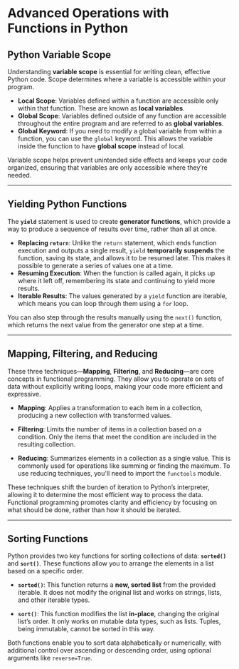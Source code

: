 # Advanced Operations with Functions in Python

## Python Variable Scope

Understanding **variable scope** is essential for writing clean, effective Python code. Scope determines where a variable is accessible within your program.

- **Local Scope**: Variables defined within a function are accessible only within that function. These are known as **local variables**.
- **Global Scope**: Variables defined outside of any function are accessible throughout the entire program and are referred to as **global variables**.
- **Global Keyword**: If you need to modify a global variable from within a function, you can use the `global` keyword. This allows the variable inside the function to have **global scope** instead of local.

Variable scope helps prevent unintended side effects and keeps your code organized, ensuring that variables are only accessible where they’re needed.

---

## Yielding Python Functions

The **`yield`** statement is used to create **generator functions**, which provide a way to produce a sequence of results over time, rather than all at once. 

- **Replacing `return`**: Unlike the `return` statement, which ends function execution and outputs a single result, `yield` **temporarily suspends** the function, saving its state, and allows it to be resumed later. This makes it possible to generate a series of values one at a time.
- **Resuming Execution**: When the function is called again, it picks up where it left off, remembering its state and continuing to yield more results.
- **Iterable Results**: The values generated by a `yield` function are iterable, which means you can loop through them using a `for` loop.

You can also step through the results manually using the `next()` function, which returns the next value from the generator one step at a time.

---

## Mapping, Filtering, and Reducing

These three techniques—**Mapping**, **Filtering**, and **Reducing**—are core concepts in functional programming. They allow you to operate on sets of data without explicitly writing loops, making your code more efficient and expressive.

- **Mapping**: Applies a transformation to each item in a collection, producing a new collection with transformed values.
  
- **Filtering**: Limits the number of items in a collection based on a condition. Only the items that meet the condition are included in the resulting collection.
  
- **Reducing**: Summarizes elements in a collection as a single value. This is commonly used for operations like summing or finding the maximum. To use reducing techniques, you'll need to import the `functools` module.

These techniques shift the burden of iteration to Python’s interpreter, allowing it to determine the most efficient way to process the data. Functional programming promotes clarity and efficiency by focusing on what should be done, rather than how it should be iterated.

---

## Sorting Functions

Python provides two key functions for sorting collections of data: **`sorted()`** and **`sort()`**. These functions allow you to arrange the elements in a list based on a specific order.

- **`sorted()`**: This function returns a **new, sorted list** from the provided iterable. It does not modify the original list and works on strings, lists, and other iterable types.
  
- **`sort()`**: This function modifies the list **in-place**, changing the original list’s order. It only works on mutable data types, such as lists. Tuples, being immutable, cannot be sorted in this way.

Both functions enable you to sort data alphabetically or numerically, with additional control over ascending or descending order, using optional arguments like `reverse=True`.

